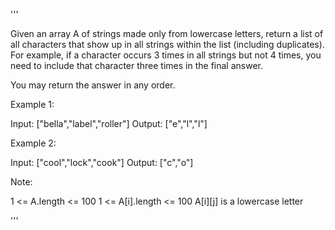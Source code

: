 '''

Given an array A of strings made only from lowercase letters, return a list of all characters that show up in all strings within the list (including duplicates).  For example, if a character occurs 3 times in all strings but not 4 times, you need to include that character three times in the final answer.

You may return the answer in any order.

 

Example 1:

Input: ["bella","label","roller"]
Output: ["e","l","l"]



Example 2:

Input: ["cool","lock","cook"]
Output: ["c","o"]
 

Note:

1 <= A.length <= 100
1 <= A[i].length <= 100
A[i][j] is a lowercase letter

'''